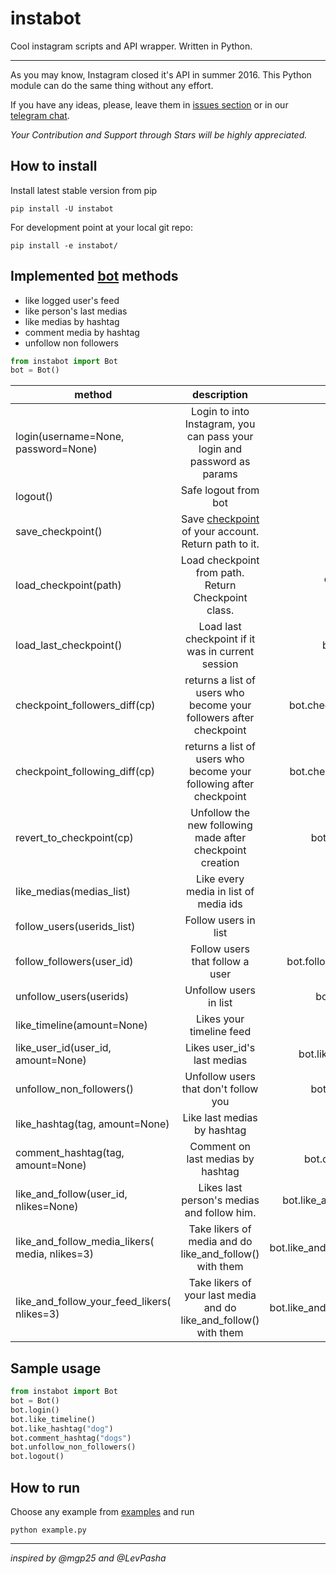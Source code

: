 # instabot
Cool instagram scripts and API wrapper. Written in Python.
___
As you may know, Instagram closed it's API in summer 2016. This Python module can do the same thing without any effort.

If you have any ideas, please, leave them in [issues section](https://github.com/ohld/instabot/issues) or in our [telegram chat](https://t.me/joinchat/AAAAAAuPofDcEgHBSysAGg).

*Your Contribution and Support through Stars will be highly appreciated.*

## How to install

Install latest stable version from pip

```
pip install -U instabot
```

For development point at your local git repo:

```
pip install -e instabot/
```


## Implemented [bot](https://github.com/ohld/instabot/blob/master/instabot/bot/bot.py) methods

  * like logged user's feed
  * like person's last medias
  * like medias by hashtag
  * comment media by hashtag
  * unfollow non followers

``` python
from instabot import Bot
bot = Bot()
```
| method        | description | example  |
| ------------- |:-------------:| -----:|
| login(username=None, password=None)  | Login to into Instagram, you can pass your login and password as params | bot.login()|
| logout()     | Safe logout from bot      |   bot.logout() |
| save_checkpoint() | Save [checkpoint](https://github.com/ohld/instabot/blob/master/instabot/bot/bot_checkpoint.py) of your account. Return path to it.|    bot.save_checkpoint() |
| load_checkpoint(path)| Load checkpoint from path. Return Checkpoint class.|  cp = bot.load_checkpoint( bot.last_checkpoint_path)|
| load_last_checkpoint()| Load last checkpoint if it was in current session| bot.load_last_checkpoint()|
| checkpoint_followers_diff(cp)| returns a list of users who become your followers after checkpoint| bot.checkpoint_followers_diff(cp)|
| checkpoint_following_diff(cp)| returns a list of users who become your following after checkpoint| bot.checkpoint_following_diff(cp)|
| revert_to_checkpoint(cp)| Unfollow the new following made after checkpoint creation| bot.revert_to_checkpoint(cp)|
| like_medias(medias_list)| Like every media in list of media ids| bot.like_medias(medias)|
| follow_users(userids_list)| Follow users in list | bot.follow_users(userids)|
| follow_followers(user_id)| Follow users that follow a user | bot.follow_followers(175639808)|
| unfollow_users(userids)| Unfollow users in list | bot.unfollow_users(userids)|
| like_timeline(amount=None)| Likes your timeline feed| bot.like_timeline()|
| like_user_id(user_id, amount=None)| Likes user_id's last medias| bot.like_user_id("352300017")|
| unfollow_non_followers()| Unfollow users that don't follow you| bot.unfollow_non_followers()|
| like_hashtag(tag, amount=None)| Like last medias by hashtag| bot.like_hashtag("mipt")|
| comment_hashtag(tag, amount=None)| Comment on last medias by hashtag| bot.comment_hashtag("mipt")|
| like_and_follow(user_id, nlikes=None)| Likes last person's medias and follow him. | bot.like_and_follow("352300017")|
| like_and_follow_media_likers( media, nlikes=3)| Take likers of media and do like_and_follow() with them| bot.like_and_follow_your_feed_likers()|
| like_and_follow_your_feed_likers( nlikes=3)| Take likers of your last media and do like_and_follow() with them| bot.like_and_follow_your_feed_likers()|


## Sample usage

```python
from instabot import Bot
bot = Bot()
bot.login()
bot.like_timeline()
bot.like_hashtag("dog")
bot.comment_hashtag("dogs")
bot.unfollow_non_followers()
bot.logout()
```

## How to run
Choose any example from [examples](https://github.com/ohld/instabot/tree/master/examples) and run
```
python example.py
```
___
_inspired by @mgp25 and @LevPasha_
